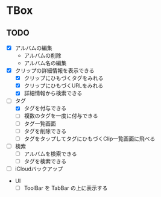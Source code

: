 # TBox

## TODO

- [x] アルバムの編集
  - アルバムの削除
  - アルバム名の編集
- [x] クリップの詳細情報を表示できる
  - [x] クリップにひもづくタグをみれる
  - [x] クリップにひもづくURLをみれる
  - [x] 詳細情報から検索できる
- [ ] タグ
  - [x] タグを付与できる
  - [ ] 複数のタグを一度に付与できる
  - [ ] タグ一覧画面
  - [ ] タグを削除できる
  - [ ] タグをタップしてタグにひもづくClip一覧画面に飛べる
- [ ] 検索
  - [ ] アルバムを検索できる
  - [ ] タグを検索できる
- [ ] iCloudバックアップ
- UI
  - [ ] ToolBar を TabBar の上に表示する
